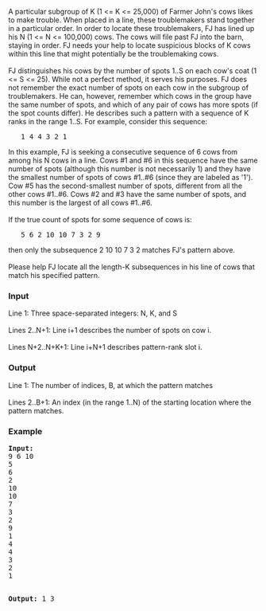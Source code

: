 <p>A particular subgroup of K (1 &lt;= K &lt;= 25,000) of Farmer John's cows likes to make trouble. When placed in a line, these troublemakers stand together in a particular order. In order to locate these troublemakers, FJ has lined up his N (1 &lt;= N &lt;= 100,000) cows. The cows will file past FJ into the barn, staying in order. FJ needs your help to locate suspicious blocks of K cows within this line that might potentially be the troublemaking cows.&nbsp;<br><br>FJ distinguishes his cows by the number of spots 1..S on each cow's coat (1 &lt;= S &lt;= 25). While not a perfect method, it serves his purposes. FJ does not remember the exact number of spots on each cow in the subgroup of troublemakers. He can, however, remember which cows in the group have the same number of spots, and which of any pair of cows has more spots (if the spot counts differ). He describes such a pattern with a sequence of K ranks in the range 1..S. For example, consider this sequence:&nbsp;</p>
<pre>   1 4 4 3 2 1</pre>
<p>In this example, FJ is seeking a consecutive sequence of 6 cows from among his N cows in a line. Cows #1 and #6 in this sequence have the same number of spots (although this number is not necessarily 1) and they have the smallest number of spots of cows #1..#6 (since they are labeled as '1'). Cow #5 has the second-smallest number of spots, different from all the other cows #1..#6. Cows #2 and #3 have the same number of spots, and this number is the largest of all cows #1..#6.&nbsp;<br><br>If the true count of spots for some sequence of cows is:&nbsp;</p>
<pre>   5 6 2 10 10 7 3 2 9</pre>
<p>then only the subsequence 2 10 10 7 3 2 matches FJ's pattern above.&nbsp;<br><br>Please help FJ locate all the length-K subsequences in his line of cows that match his specified pattern.</p>
<h3>Input</h3>
<p>Line 1: Three space-separated integers: N, K, and S&nbsp;<br><br>Lines 2..N+1: Line i+1 describes the number of spots on cow i.&nbsp;<br><br>Lines N+2..N+K+1: Line i+N+1 describes pattern-rank slot i.</p>
<h3>Output</h3>
<p>Line 1: The number of indices, B, at which the pattern matches&nbsp;<br><br>Lines 2..B+1: An index (in the range 1..N) of the starting location where the pattern matches.</p>
<h3>Example</h3>
<pre><strong>Input:</strong>
9 6 10
5
6
2
10
10
7
3
2
9
1
4
4
3
2
1

<strong>Output:</strong>
1
3
</pre>